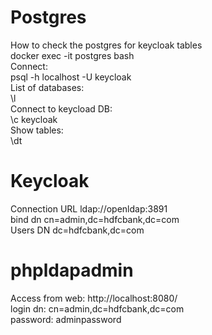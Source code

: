<h1>Postgres</h1>
 <p>How to check the postgres for keycloak tables<br>
 docker exec -it postgres bash<br>
 Connect: <br>
 psql -h localhost -U keycloak<br>
 List of databases: <br>
 \l<br>
 Connect to keycload DB:<br>
 \c keycloak<br>
 Show tables:<br>
 \dt<br>
 </p> 

 
<h1>Keycloak</h1>
<p>Connection URL	ldap://openldap:3891<br>
bind dn         cn=admin,dc=hdfcbank,dc=com<br>
Users DN	    dc=hdfcbank,dc=com<br>
</p>

<h1>phpldapadmin</h1>
Access from web:  http://localhost:8080/<br>
login dn:   cn=admin,dc=hdfcbank,dc=com<br>
password:   adminpassword<br>
